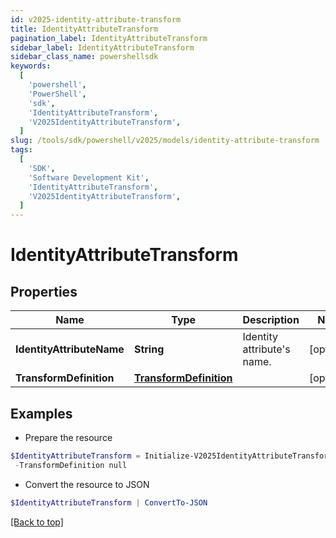 ```yaml
---
id: v2025-identity-attribute-transform
title: IdentityAttributeTransform
pagination_label: IdentityAttributeTransform
sidebar_label: IdentityAttributeTransform
sidebar_class_name: powershellsdk
keywords:
  [
    'powershell',
    'PowerShell',
    'sdk',
    'IdentityAttributeTransform',
    'V2025IdentityAttributeTransform',
  ]
slug: /tools/sdk/powershell/v2025/models/identity-attribute-transform
tags:
  [
    'SDK',
    'Software Development Kit',
    'IdentityAttributeTransform',
    'V2025IdentityAttributeTransform',
  ]
---
```


# IdentityAttributeTransform

## Properties

| Name | Type | Description | Notes |
| --- | --- | --- | --- |
| **IdentityAttributeName** | **String** | Identity attribute's name. | [optional] |
| **TransformDefinition** | [**TransformDefinition**](transform-definition) |  | [optional] |

## Examples

- Prepare the resource

```powershell
$IdentityAttributeTransform = Initialize-V2025IdentityAttributeTransform  -IdentityAttributeName email `
 -TransformDefinition null
```

- Convert the resource to JSON

```powershell
$IdentityAttributeTransform | ConvertTo-JSON
```

[[Back to top]](#)
